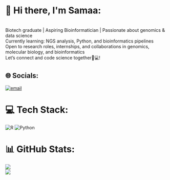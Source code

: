


# 💫 Hi there, I'm Samaa:
<br>Biotech graduate | Aspiring Bioinformatician | Passionate about genomics & data science<br>Currently learning: NGS analysis, Python, and bioinformatics pipelines<br>Open to research roles, internships, and collaborations in genomics, molecular biology, and bioinformatics<br>Let’s connect and code science together🧬💻!


## 🌐 Socials:
[![email](https://img.shields.io/badge/Email-D14836?logo=gmail&logoColor=white)](mailto:samaamohamedabdo5@gmail.com ) 

# 💻 Tech Stack:
![R](https://img.shields.io/badge/r-%23276DC3.svg?style=for-the-badge&logo=r&logoColor=white) ![Python](https://img.shields.io/badge/python-3670A0?style=for-the-badge&logo=python&logoColor=ffdd54)
# 📊 GitHub Stats:
![](https://github-readme-stats.vercel.app/api?username=samaa825&theme=dark&hide_border=false&include_all_commits=false&count_private=false)<br/>
![](https://nirzak-streak-stats.vercel.app/?user=samaa825&theme=dark&hide_border=false)<br/>




<!-- Proudly created with GPRM ( https://gprm.itsvg.in ) -->
